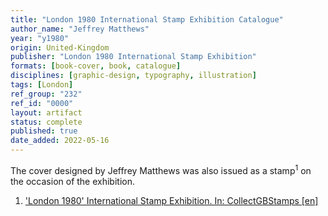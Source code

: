 ```yaml
---
title: "London 1980 International Stamp Exhibition Catalogue"
author_name: "Jeffrey Matthews"
year: "y1980"
origin: United-Kingdom
publisher: "London 1980 International Stamp Exhibition"
formats: [book-cover, book, catalogue]
disciplines: [graphic-design, typography, illustration]
tags: [London]
ref_group: "232"
ref_id: "0000"
layout: artifact
status: complete
published: true
date_added: 2022-05-16
---
```


The cover designed by Jeffrey Matthews was also issued as a stamp<sup>1</sup> on the occasion of the exhibition.

<ol class="footnotes">
<li><a class="fn-link" href="https://www.collectgbstamps.co.uk/explore/issues/?issue=169">'London 1980' International Stamp Exhibition. In: CollectGBStamps [en]</a></li>
</ol>
